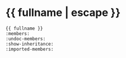 # {{ fullname | escape }}

```{automodule}
{{ fullname }}
:members:
:undoc-members:
:show-inheritance:
:imported-members:
```
